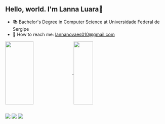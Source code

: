 ## Hello, world. I'm Lanna Luara👋

- 📚 Bachelor's Degree in Computer Science at Universidade Federal de Sergipe
- 🥰 How to reach me: lannanovaes010@gmail.com

<a href="https://github.com/lannalua/github-readme-stats">
  <img height=200 align="center" width=42% src="https://github-readme-stats.vercel.app/api?username=lannalua&show_icons=true&theme=radical" />
</a>
<a href="https://github.com/lannalua/convoychat">
  <img height=200 align="center" width=35% src="https://github-readme-stats.vercel.app/api/top-langs/?username=lannalua&theme=radical&langs_count=8&layout=compact" />
</a>

## 
<div> 
 <a href="https://discord.gg/wagxzStdcR" target="_blank"><img src="https://img.shields.io/badge/Discord-7289DA?style=for-the-badge&logo=discord&logoColor=white" target="_blank"></a> 
  <a href = "mailto:lannanovaes010@gmail.com"><img src="https://img.shields.io/badge/-Gmail-%23333?style=for-the-badge&logo=gmail&logoColor=white" target="_blank"></a>
  <a href="https://www.linkedin.com/in/lannalua" target="_blank"><img src="https://img.shields.io/badge/-LinkedIn-%230077B5?style=for-the-badge&logo=linkedin&logoColor=white" target="_blank"></a> 
  
</div>
